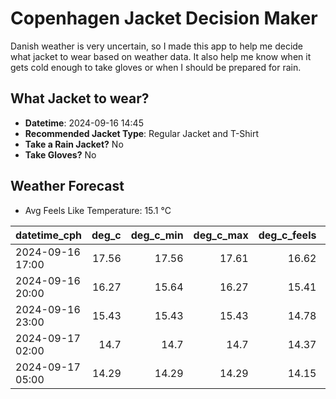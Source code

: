 
# Copenhagen Jacket Decision Maker

Danish weather is very uncertain, so I made this app to help me decide what jacket to wear based on weather data. 
It also help me know when it gets cold enough to take gloves or when I should be prepared for rain.

## What Jacket to wear?

- **Datetime**: 2024-09-16 14:45
- **Recommended Jacket Type**: Regular Jacket and T-Shirt
- **Take a Rain Jacket?** No
- **Take Gloves?** No

## Weather Forecast
- Avg Feels Like Temperature: 15.1 °C

| datetime_cph     |   deg_c |   deg_c_min |   deg_c_max |   deg_c_feels | weather   | wind   | rain   |
|:-----------------|--------:|------------:|------------:|--------------:|:----------|:-------|:-------|
| 2024-09-16 17:00 |   17.56 |       17.56 |       17.61 |         16.62 | Clouds    | Low    | None   |
| 2024-09-16 20:00 |   16.27 |       15.64 |       16.27 |         15.41 | Clouds    | Low    | None   |
| 2024-09-16 23:00 |   15.43 |       15.43 |       15.43 |         14.78 | Clouds    | Low    | None   |
| 2024-09-17 02:00 |   14.7  |       14.7  |       14.7  |         14.37 | Clouds    | Low    | None   |
| 2024-09-17 05:00 |   14.29 |       14.29 |       14.29 |         14.15 | Clouds    | Low    | None   |
        